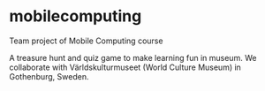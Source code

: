 # mobilecomputing
Team project of Mobile Computing course

A treasure hunt and quiz game to make learning fun in museum.
We collaborate with Världskulturmuseet (World Culture Museum) in Gothenburg, Sweden.
